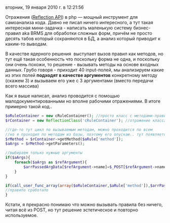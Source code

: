 вторник, 19 января 2010 г. в 12:21:56

Отражения ([Reflection API](http://www.php.net/manual/en/book.reflection.php)) в php — мощный инструмент для самоанализа кода. Давно не писал ничего интересного, а тут такая интересная мини-задачка - написать маленькую систему бизнес-правил aka BRMS для обработки сложных форм, причём не просто десять табов который сохраняются в БД, а анализ который приводит к каким-то выводам.

В качестве ядерного решения  выступает вызов правил как методов, но тут ещё такая особенность что поскольку форма не одна, и поскольку они очень похожи, то решение - вызывать методы на основе входных данных. Грубо говоря - приходит 40 input-полей, мы анализируем какие из этих полей **подходят в качестве аргументов** конкретному методу (скажем 3) и вызываем его уже с 3 аргументами (вместо передачи всего массива)

Как я выше написал, анализ проводится с помощью малодокументированными но вполне рабочими отражениями. В итоге примерно такой код..

```php
$oRuleContainer = new cRuleContainer(); //просто класс с методами-правилами
$rContainer = new ReflectionClass('cRuleContainer'); //отражение класса

//где-то тут цикл по вызываемым методам, можно проходится по всем
//но я проходил по методам из базы, поэтому его опускаю.. тут появляется $aRule
$rMethod = $rContainer->getMethod($aRule['method']);
$aArgs = $rMethod->getParameters();

//выбираем только нужные аргументы
if($aArgs){
    foreach($aArgs as $refArgument){
        $arrPassedArgData[$refArgument->name]=$_POST[$refArgument->name];
    }
}

if(call_user_func_array(array($oRuleContainer,$aRule['method']),$arrPassedArgData)){
//правило сработало
}
```

Кстати, я прекрасно понимаю что можно вызывать правила без ничего, читая всё из POST, но тут решение эстетическое и повторно используемое.
